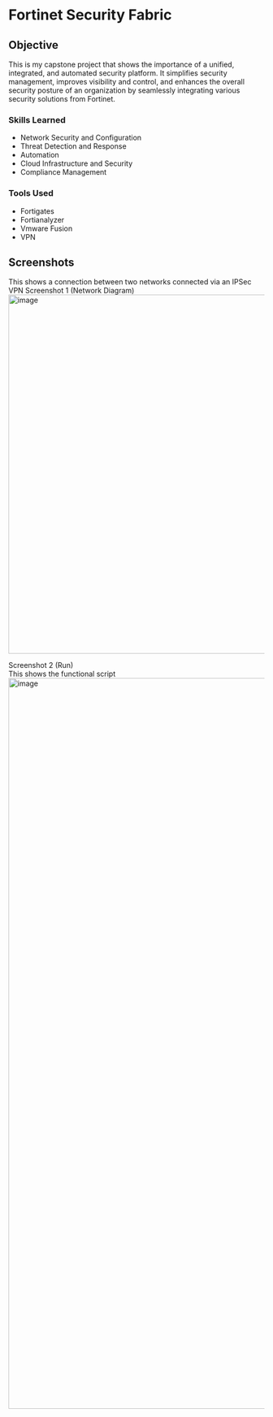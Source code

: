 # Fortinet Security Fabric

## Objective

This is my capstone project that shows the importance of a unified, integrated, and automated security platform. It simplifies security management, improves visibility and control, and enhances the overall security posture of an organization by seamlessly integrating various security solutions from Fortinet.

### Skills Learned

- Network Security and Configuration
- Threat Detection and Response
- Automation
- Cloud Infrastructure and Security
- Compliance Management

### Tools Used

- Fortigates
- Fortianalyzer
- Vmware Fusion
- VPN


## Screenshots
This shows a connection between two networks connected via an IPSec VPN
Screenshot 1 (Network Diagram) <br>
<img width="707" alt="image" src="https://github.com/user-attachments/assets/ce76d04d-bf32-4295-95dc-8daaadfc6f07" />



Screenshot 2 (Run) <br>
This shows the functional script
<img width="1439" alt="image" src="https://github.com/user-attachments/assets/10d9335b-49ad-43bd-8613-2878bdaa7722" />







